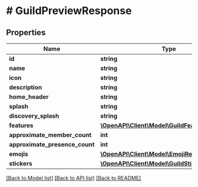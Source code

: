 # # GuildPreviewResponse

## Properties

Name | Type | Description | Notes
------------ | ------------- | ------------- | -------------
**id** | **string** |  |
**name** | **string** |  |
**icon** | **string** |  | [optional]
**description** | **string** |  | [optional]
**home_header** | **string** |  | [optional]
**splash** | **string** |  | [optional]
**discovery_splash** | **string** |  | [optional]
**features** | [**\OpenAPI\Client\Model\GuildFeatures[]**](GuildFeatures.md) |  |
**approximate_member_count** | **int** |  |
**approximate_presence_count** | **int** |  |
**emojis** | [**\OpenAPI\Client\Model\EmojiResponse[]**](EmojiResponse.md) |  |
**stickers** | [**\OpenAPI\Client\Model\GuildStickerResponse[]**](GuildStickerResponse.md) |  |

[[Back to Model list]](../../README.md#models) [[Back to API list]](../../README.md#endpoints) [[Back to README]](../../README.md)
